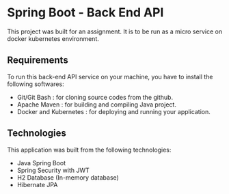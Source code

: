 # Spring Boot - Back End API

This project was built for an assignment. It is to be run as a micro service on docker kubernetes environment.

## Requirements
To run this back-end API service on your machine, you have to install the following softwares:
* Git/Git Bash : for cloning source codes from the github.
* Apache Maven : for building and compiling Java project.
* Docker and Kubernetes : for deploying and running your application.

## Technologies
This application was built from the following technologies:
* Java Spring Boot
* Spring Security with JWT
* H2 Database (In-memory database)
* Hibernate JPA 
